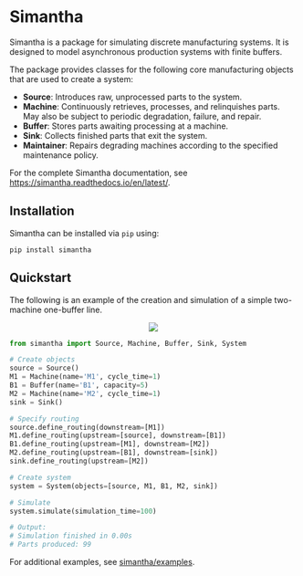 # Simantha

Simantha is a package for simulating discrete manufacturing systems. It is designed to model asynchronous production systems with finite buffers.

The package provides classes for the following core manufacturing objects that are used to create a system:
* **Source**: Introduces raw, unprocessed parts to the system.
* **Machine**: Continuously retrieves, processes, and relinquishes parts. May also be subject to periodic degradation, failure, and repair.
* **Buffer**: Stores parts awaiting processing at a machine.
* **Sink**: Collects finished parts that exit the system. 
* **Maintainer**: Repairs degrading machines according to the specified maintenance policy. 

For the complete Simantha documentation, see https://simantha.readthedocs.io/en/latest/.

## Installation

Simantha can be installed via `pip` using:

```
pip install simantha
```

## Quickstart

The following is an example of the creation and simulation of a simple two-machine one-buffer line.

<p align="center">
  <img src=docs/content/images/two_machine_one_buffer.png>
</p>

```python
from simantha import Source, Machine, Buffer, Sink, System

# Create objects
source = Source()
M1 = Machine(name='M1', cycle_time=1)
B1 = Buffer(name='B1', capacity=5)
M2 = Machine(name='M2', cycle_time=1)
sink = Sink()

# Specify routing
source.define_routing(downstream=[M1])
M1.define_routing(upstream=[source], downstream=[B1])
B1.define_routing(upstream=[M1], downstream=[M2])
M2.define_routing(upstream=[B1], downstream=[sink])
sink.define_routing(upstream=[M2])

# Create system
system = System(objects=[source, M1, B1, M2, sink])

# Simulate
system.simulate(simulation_time=100)

# Output:
# Simulation finished in 0.00s
# Parts produced: 99
```

For additional examples, see [simantha/examples](/simantha/examples).
